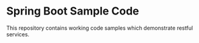 # Spring Boot Sample Code 
This repository contains working code samples which demonstrate restful services.

